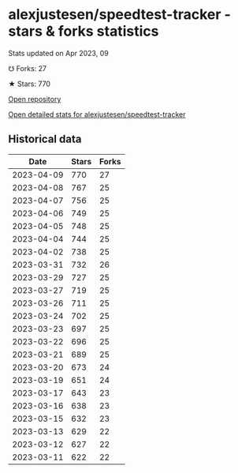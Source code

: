# alexjustesen/speedtest-tracker - stars & forks statistics

Stats updated on Apr 2023, 09

☋ Forks: 27

★ Stars: 770

[Open repository](https://github.com/alexjustesen/speedtest-tracker)

[Open detailed stats for alexjustesen/speedtest-tracker](https://reviewgithub.com/rep/alexjustesen/speedtest-tracker)

## Historical data
| Date | Stars | Forks |
|------|-------|-------|
| 2023-04-09 | 770 | 27 | 
| 2023-04-08 | 767 | 25 | 
| 2023-04-07 | 756 | 25 | 
| 2023-04-06 | 749 | 25 | 
| 2023-04-05 | 748 | 25 | 
| 2023-04-04 | 744 | 25 | 
| 2023-04-02 | 738 | 25 | 
| 2023-03-31 | 732 | 26 | 
| 2023-03-29 | 727 | 25 | 
| 2023-03-27 | 719 | 25 | 
| 2023-03-26 | 711 | 25 | 
| 2023-03-24 | 702 | 25 | 
| 2023-03-23 | 697 | 25 | 
| 2023-03-22 | 696 | 25 | 
| 2023-03-21 | 689 | 25 | 
| 2023-03-20 | 673 | 24 | 
| 2023-03-19 | 651 | 24 | 
| 2023-03-17 | 643 | 23 | 
| 2023-03-16 | 638 | 23 | 
| 2023-03-15 | 632 | 23 | 
| 2023-03-13 | 629 | 22 | 
| 2023-03-12 | 627 | 22 | 
| 2023-03-11 | 622 | 22 | 

